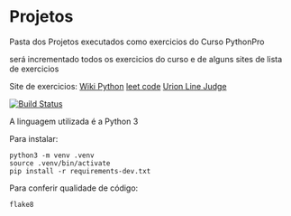 # Projetos

Pasta dos Projetos executados como exercicios do Curso PythonPro

será incrementado todos os exercicios do curso e de alguns sites de lista de exercicios

Site de exercicios:
 [Wiki Python](https://wiki.python.org.br/EstruturaSequencial)
 [leet code](https://leetcode.com/problemset/all/)
 [Urion Line Judge](https://www.urionlinejudge.com.br/judge/pt/login)
 
 [![Build Status](https://travis-ci.org/atiladalan/Projetos.svg?branch=master)](https://travis-ci.org/atiladalan/Projetos)
 
A linguagem utilizada é a Python 3

Para instalar:

```console
python3 -m venv .venv
source .venv/bin/activate
pip install -r requirements-dev.txt
```

Para conferir qualidade de código:

```console
flake8

```